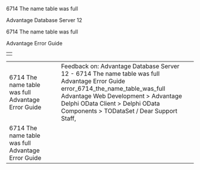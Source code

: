 6714 The name table was full




Advantage Database Server 12  

6714 The name table was full

Advantage Error Guide

|  |
| --- |
|  |

|  |  |  |  |  |
| --- | --- | --- | --- | --- |
| 6714 The name table was full  Advantage Error Guide |  |  | Feedback on: Advantage Database Server 12 - 6714 The name table was full Advantage Error Guide error\_6714\_the\_name\_table\_was\_full Advantage Web Development > Advantage Delphi OData Client > Delphi OData Components > TODataSet / Dear Support Staff, |  |
| 6714 The name table was full  Advantage Error Guide |  |  |  |  |